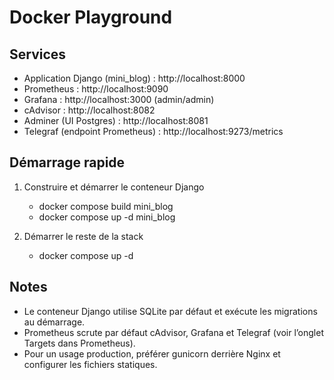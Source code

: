 # Docker Playground

## Services
- Application Django (mini_blog) : http://localhost:8000
- Prometheus : http://localhost:9090
- Grafana : http://localhost:3000 (admin/admin)
- cAdvisor : http://localhost:8082
- Adminer (UI Postgres) : http://localhost:8081
- Telegraf (endpoint Prometheus) : http://localhost:9273/metrics

## Démarrage rapide
1) Construire et démarrer le conteneur Django
   - docker compose build mini_blog
   - docker compose up -d mini_blog
   
2) Démarrer le reste de la stack
   - docker compose up -d

## Notes
- Le conteneur Django utilise SQLite par défaut et exécute les migrations au démarrage.
- Prometheus scrute par défaut cAdvisor, Grafana et Telegraf (voir l’onglet Targets dans Prometheus).
- Pour un usage production, préférer gunicorn derrière Nginx et configurer les fichiers statiques.

